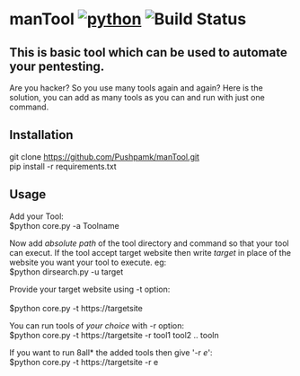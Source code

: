 manTool [![python](https://img.shields.io/badge/Python-2.7-brightgreen.svg?style=style=flat-square)](https://www.python.org/downloads/) ![Build Status](https://travis-ci.org/Pushpamk/manTool.svg?branch=master) 
==
This is basic tool which can be used to automate your pentesting.
--
Are you hacker? So you use many tools again and again? Here is the solution, you can add as many tools as you can and run with just one command.  

Installation
--
git clone https://github.com/Pushpamk/manTool.git  
pip install -r requirements.txt

Usage
-- 
Add your Tool:</br>
$python core.py -a Toolname</br>

Now add *absolute path* of the tool directory and command so that your tool can execut. If the tool accept target website then write *target* in place of the website you want your tool to execute. eg: </br> 
$python dirsearch.py -u target </br> 

Provide your target website using -t option:</br>  
$python core.py -t https://targetsite</br>

You can run tools of *your choice* with -r option:</br>
$python core.py -t https://targetsite -r tool1 tool2 .. tooln </br> 

If you want to run 8all* the added tools then give '-r *e*':</br>
$python core.py -t https://targetsite -r e  </br>
